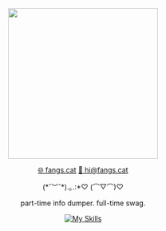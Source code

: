 <div align='center'>

<img src="assets/catwalk.gif" width="300">

[🌐 fangs.cat](https://fangs.cat/) [📩 hi@fangs.cat](mailto:hi@fangs.cat)

(\*˘︶˘\*).｡.:*♡  (⌒▽⌒)♡

part-time info dumper. full-time swag.

<!-- ![dino game](assets/dino.gif) -->

[![My Skills](https://skillicons.dev/icons?i=js,html,css,scss,python,cpp,linux)](https://skillicons.dev)

</div>
